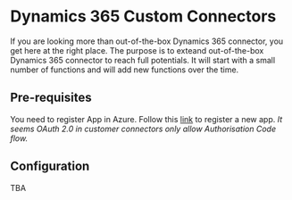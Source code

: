 # Dynamics 365 Custom Connectors
If you are looking more than out-of-the-box Dynamics 365 connector, you get here at the right place. The purpose is to exteand out-of-the-box Dynamics 365 connector to reach full potentials. It will start with a small number of functions and will add new functions over the time.

## Pre-requisites
You need to register App in Azure. Follow this [link](https://docs.microsoft.com/en-us/dynamics365/customer-engagement/developer/authenticate-users) to register a new app.
*It seems OAuth 2.0 in customer connectors only allow Authorisation Code flow.*

## Configuration
TBA
